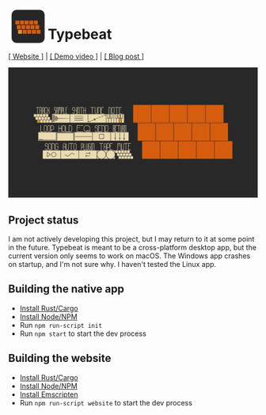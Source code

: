 <img align="left" src="./assets/icons/icon.svg" alt="" style="width: 80px; height: 80px;" width="80px" height="80px" />

# Typebeat

[[ Website ]](https://typebeat.kofi.sexy) | [[ Demo video ]](https://www.youtube.com/watch?v=RT0qUB4gbas) | [[ Blog post ]](https://kofi.sexy/blog/typebeat-v010)

![Main screen of Typebeat, which uses a QWERTY keyboard layout](/website/public/header-1200x628.png)

## Project status

I am not actively developing this project, but I may return to it at some point in the future.
Typebeat is meant to be a cross-platform desktop app, but the current version only seems to work on macOS.
The Windows app crashes on startup, and I'm not sure why.
I haven't tested the Linux app.

## Building the native app

- [Install Rust/Cargo](https://www.rust-lang.org/learn/get-started)
- [Install Node/NPM](https://nodejs.org/)
- Run `npm run-script init`
- Run `npm start` to start the dev process

## Building the website

- [Install Rust/Cargo](https://www.rust-lang.org/learn/get-started)
- [Install Node/NPM](https://nodejs.org/)
- [Install Emscripten](https://emscripten.org/docs/getting_started/downloads.html)
- Run `npm run-script website` to start the dev process
